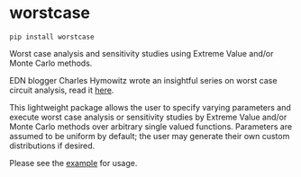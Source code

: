 # worstcase

`pip install worstcase`

Worst case analysis and sensitivity studies using Extreme Value and/or Monte Carlo methods.

EDN blogger Charles Hymowitz wrote an insightful series on worst case circuit analysis, read it [here](https://www.edn.com/the-worst-case/).

This lightweight package allows the user to specify varying parameters and execute worst case analysis or sensitivity studies by Extreme Value and/or Monte Carlo methods over arbitrary single valued functions. Parameters are assumed to be uniform by default; the user may generate their own custom distributions if desired.

Please see the [example](./examples/voltage_divider.ipynb) for usage.